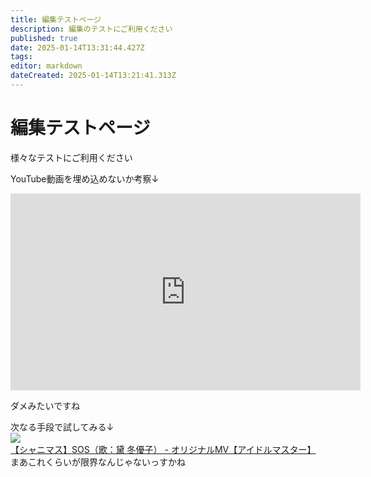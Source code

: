 ```yaml
---
title: 編集テストページ
description: 編集のテストにご利用ください
published: true
date: 2025-01-14T13:31:44.427Z
tags: 
editor: markdown
dateCreated: 2025-01-14T13:21:41.313Z
---
```


# 編集テストページ
様々なテストにご利用ください

YouTube動画を埋め込めないか考察↓

<div>
<iframe width="560" height="315" src="https://www.youtube.com/embed/EvuXIk2Bh78?si=fwbK100NtWcApUvP" title="YouTube video player" frameborder="0" allow="accelerometer; autoplay; clipboard-write; encrypted-media; gyroscope; picture-in-picture; web-share" referrerpolicy="strict-origin-when-cross-origin" allowfullscreen></iframe>
</div>

ダメみたいですね

次なる手段で試してみる↓
[![【シャニマス】SOS（歌：黛 冬優子） - オリジナルMV【アイドルマスター】](https://i.ytimg.com/vi/EvuXIk2Bh78/maxresdefault.jpg)](https://www.youtube.com/watch?v=EvuXIk2Bh78)
まあこれくらいが限界なんじゃないっすかね
